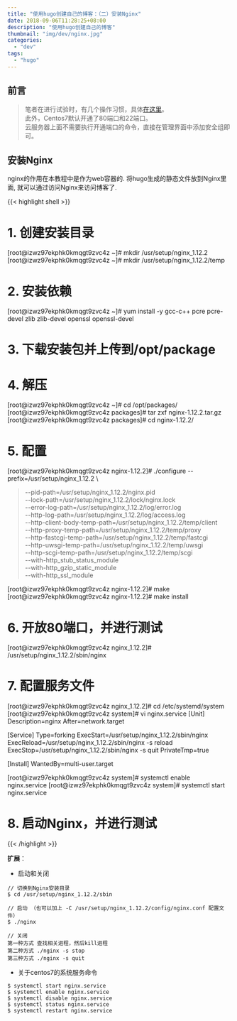 ```yaml
---
title: "使用hugo创建自己的博客：（二）安装Nginx"
date: 2018-09-06T11:28:25+08:00
description: "使用hugo创建自己的博客"
thumbnail: "img/dev/nginx.jpg"
categories:
  - "dev"
tags:
  - "hugo"
---
```


## 前言

> 笔者在进行试验时，有几个操作习惯，具体[在这里](https://github.com/zeanzai/Computer-Science-Study-Note/blob/master/operation/README.md)。<br>
> 此外，Centos7默认开通了80端口和22端口。<br>
> 云服务器上面不需要执行开通端口的命令，直接在管理界面中添加安全组即可。

## 安装Nginx

nginx的作用在本教程中是作为web容器的. 将hugo生成的静态文件放到Nginx里面, 就可以通过访问Nginx来访问博客了.

{{< highlight shell >}}
# 1. 创建安装目录
[root@izwz97ekphk0kmqgt9zvc4z ~]# mkdir /usr/setup/nginx_1.12.2
[root@izwz97ekphk0kmqgt9zvc4z ~]# mkdir /usr/setup/nginx_1.12.2/temp

# 2. 安装依赖
[root@izwz97ekphk0kmqgt9zvc4z ~]# yum install -y gcc-c++ pcre pcre-devel zlib zlib-devel openssl openssl-devel

# 3. 下载安装包并上传到/opt/package

# 4. 解压
[root@izwz97ekphk0kmqgt9zvc4z ~]# cd /opt/packages/
[root@izwz97ekphk0kmqgt9zvc4z packages]# tar zxf nginx-1.12.2.tar.gz
[root@izwz97ekphk0kmqgt9zvc4z packages]# cd nginx-1.12.2/

# 5. 配置
[root@izwz97ekphk0kmqgt9zvc4z nginx-1.12.2]# ./configure --prefix=/usr/setup/nginx_1.12.2 \
> --pid-path=/usr/setup/nginx_1.12.2/nginx.pid \
> --lock-path=/usr/setup/nginx_1.12.2/lock/nginx.lock \
> --error-log-path=/usr/setup/nginx_1.12.2/log/error.log \
> --http-log-path=/usr/setup/nginx_1.12.2/log/access.log \
> --http-client-body-temp-path=/usr/setup/nginx_1.12.2/temp/client \
> --http-proxy-temp-path=/usr/setup/nginx_1.12.2/temp/proxy \
> --http-fastcgi-temp-path=/usr/setup/nginx_1.12.2/temp/fastcgi \
> --http-uwsgi-temp-path=/usr/setup/nginx_1.12.2/temp/uwsgi \
> --http-scgi-temp-path=/usr/setup/nginx_1.12.2/temp/scgi \
> --with-http_stub_status_module \
> --with-http_gzip_static_module \
> --with-http_ssl_module

[root@izwz97ekphk0kmqgt9zvc4z nginx-1.12.2]# make
[root@izwz97ekphk0kmqgt9zvc4z nginx-1.12.2]# make install

# 6. 开放80端口，并进行测试
[root@izwz97ekphk0kmqgt9zvc4z nginx_1.12.2]# /usr/setup/nginx_1.12.2/sbin/nginx

# 7. 配置服务文件
[root@izwz97ekphk0kmqgt9zvc4z nginx_1.12.2]# cd /etc/systemd/system
[root@izwz97ekphk0kmqgt9zvc4z system]# vi nginx.service
  [Unit]
  Description=nginx
  After=network.target

  [Service]
  Type=forking
  ExecStart=/usr/setup/nginx_1.12.2/sbin/nginx
  ExecReload=/usr/setup/nginx_1.12.2/sbin/nginx -s reload
  ExecStop=/usr/setup/nginx_1.12.2/sbin/nginx -s quit
  PrivateTmp=true

  [Install]
  WantedBy=multi-user.target

[root@izwz97ekphk0kmqgt9zvc4z system]# systemctl enable nginx.service
[root@izwz97ekphk0kmqgt9zvc4z system]# systemctl start nginx.service

# 8. 启动Nginx，并进行测试

{{< /highlight >}}

**扩展**：

- 启动和关闭

```shell
// 切换到Nginx安装目录
$ cd /usr/setup/nginx_1.12.2/sbin

// 启动 （也可以加上 -C /usr/setup/nginx_1.12.2/config/nginx.conf 配置文件）
$ ./nginx

// 关闭
第一种方式 查找相关进程，然后kill进程
第二种方式 ./nginx -s stop
第三种方式 ./nginx -s quit
```

- 关于centos7的系统服务命令

```shell
$ systemctl start nginx.service
$ systemctl enable nginx.service
$ systemctl disable nginx.service
$ systemctl status nginx.service
$ systemctl restart nginx.service
```

